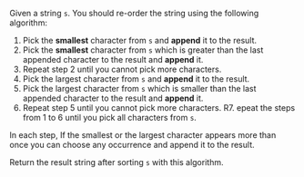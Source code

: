 Given a string `s`. You should re-order the string using the following algorithm:

1. Pick the **smallest** character from `s` and **append** it to the result.
2. Pick the **smallest** character from `s` which is greater than the last appended character to the result and **append** it.
3. Repeat step 2 until you cannot pick more characters.
4. Pick the largest character from `s` and **append** it to the result.
5. Pick the largest character from `s` which is smaller than the last appended character to the result and **append** it.
6. Repeat step 5 until you cannot pick more characters.
R7. epeat the steps from 1 to 6 until you pick all characters from `s`.

In each step, If the smallest or the largest character appears more than once you can choose any occurrence and append it to the result.

Return the result string after sorting `s` with this algorithm.